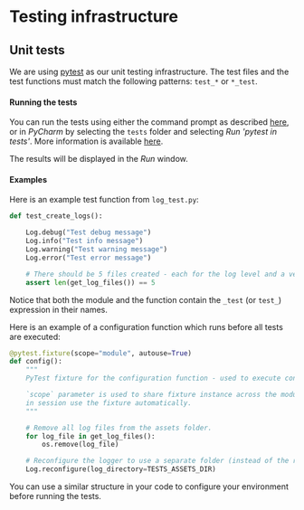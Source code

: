 # Testing infrastructure

## Unit tests

We are using [pytest](https://docs.pytest.org/en/latest/contents.html) as our unit testing infrastructure. The test
files and the test functions must match the following patterns: `test_*` or `*_test`.

#### Running the tests

You can run the tests using either the command prompt as described
[here](https://docs.pytest.org/en/latest/usage.html#calling-pytest-through-python-m-pytest), or in *PyCharm* by
selecting the `tests` folder and selecting *Run 'pytest in tests'*. More information is available
[here](https://www.jetbrains.com/help/pycharm/pytest.html#run-pytest-test).

The results will be displayed in the *Run* window.

#### Examples

Here is an example test function from `log_test.py`:

```python
def test_create_logs():

    Log.debug("Test debug message")
    Log.info("Test info message")
    Log.warning("Test warning message")
    Log.error("Test error message")

    # There should be 5 files created - each for the log level and a verbose file for all levels combined
    assert len(get_log_files()) == 5
```

Notice that both the module and the function contain the `_test` (or `test_`) expression in their names.

Here is an example of a configuration function which runs before all tests are executed:

```python
@pytest.fixture(scope="module", autouse=True)
def config():
    """
    PyTest fixture for the configuration function - used to execute config before any test is ran.

    `scope` parameter is used to share fixture instance across the module session, whereas `autouse` ensures all tests
    in session use the fixture automatically.
    """

    # Remove all log files from the assets folder.
    for log_file in get_log_files():
        os.remove(log_file)

    # Reconfigure the logger to use a separate folder (instead of the real logs)
    Log.reconfigure(log_directory=TESTS_ASSETS_DIR)
```

You can use a similar structure in your code to configure your environment before running the tests.

